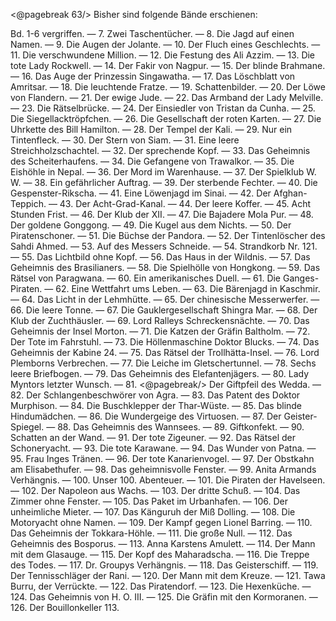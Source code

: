 <@pagebreak 63/>
Bisher sind folgende Bände erschienen:

Bd. 1-6 vergriffen. — 7. Zwei Taschentücher. — 8. Die
Jagd auf einen Namen. — 9. Die Augen der Jolante. — 10. Der
Fluch eines Geschlechts. — 11. Die verschwundene Million. —
12\. Die Festung des Ali Azzim. — 13. Die tote Lady Rockwell.
— 14. Der Fakir von Nagpur. — 15. Der blinde Brahmane. —
16\. Das Auge der Prinzessin Singawatha. — 17. Das Löschblatt
von Amritsar. — 18. Die leuchtende Fratze. — 19. Schattenbilder.
— 20. Der Löwe von Flandern. — 21. Der ewige Jude.
— 22. Das Armband der Lady Melville. — 23. Die Rätselbrücke.
— 24. Der Einsiedler von Tristan da Cunha. — 25. Die
Siegellacktröpfchen. — 26. Die Gesellschaft der roten Karten.
— 27. Die Uhrkette des Bill Hamilton. — 28. Der Tempel der
Kali. — 29. Nur ein Tintenfleck. — 30. Der Stern von Siam. —
31\. Eine leere Streichholzschachtel. — 32. Der sprechende
Kopf. — 33. Das Geheimnis des Scheiterhaufens. — 34. Die
Gefangene von Trawalkor. — 35. Die Eishöhle in Nepal. —
36\. Der Mord im Warenhause. — 37. Der Spielklub W. W. —
38\. Ein gefährlicher Auftrag. — 39. Der sterbende Fechter. —
40\. Die Gespenster-Rikscha. — 41. Eine Löwenjagd im Sinai.
— 42. Der Afghan-Teppich. — 43. Der Acht-Grad-Kanal. —
44\. Der leere Koffer. — 45. Acht Stunden Frist. — 46. Der
Klub der XII. — 47. Die Bajadere Mola Pur. — 48. Der goldene
Gonggong. — 49. Die Kugel aus dem Nichts. — 50. Der
Piratenschoner. — 51. Die Büchse der Pandora. — 52. Der
Tintenlöscher des Sahdi Ahmed. — 53. Auf des Messers
Schneide. — 54. Strandkorb Nr. 121. — 55. Das Lichtbild ohne
Kopf. — 56. Das Haus in der Wildnis. — 57. Das Geheimnis des
Brasilianers. — 58. Die Spielhölle von Hongkong. — 59. Das
Rätsel von Paragwana. — 60. Ein amerikanisches Duell. —
61\. Die Ganges-Piraten. — 62. Eine Wettfahrt ums Leben. —
63\. Die Bärenjagd in Kaschmir. — 64. Das Licht in der Lehmhütte.
— 65. Der chinesische Messerwerfer. — 66. Die leere
Tonne. — 67. Die Gauklergesellschaft Shingra Mar. — 68. Der
Klub der Zuchthäusler. — 69. Lord Ralleys Schreckensnächte.
— 70. Das Geheimnis der Insel Morton. — 71. Die Katzen der
Gräfin Baltholm. — 72. Der Tote im Fahrstuhl. — 73. Die
Höllenmaschine Doktor Blucks. — 74. Das Geheimnis der
Kabine 24. — 75. Das Rätsel der Trollhätta-Insel. — 76. Lord
Plemborns Verbrechen. — 77. Die Leiche im Gletschertunnel.
— 78. Sechs leere Briefbogen. — 79. Das Geheimnis des
Elefantenjägers. — 80. Lady Myntors letzter Wunsch. — 81.
<@pagebreak/>
Der Giftpfeil des Wedda. — 82. Der Schlangenbeschwörer von
Agra. — 83. Das Patent des Doktor Murphison. — 84. Die
Buschklepper der Thar-Wüste. — 85. Das blinde Hindumädchen.
— 86. Die Wundergeige des Virtuosen. — 87. Der Geister-Spiegel.
— 88. Das Geheimnis des Wannsees. — 89. Giftkonfekt.
— 90. Schatten an der Wand. — 91. Der tote Zigeuner. — 92.
Das Rätsel der Schoneryacht. — 93. Die tote Karawane. —
94\. Das Wunder von Patna. — 95. Frau Inges Tränen. — 96.
Der tote Kanarienvogel. — 97. Der Obstkahn am Elisabethufer.
— 98. Das geheimnisvolle Fenster. — 99. Anita Armands Verhängnis.
— 100. Unser 100. Abenteuer. — 101. Die Piraten der
Havelseen. — 102. Der Napoleon aus Wachs. — 103. Der dritte
Schuß. — 104. Das Zimmer ohne Fenster. — 105. Das Paket im
Urbanhafen. — 106. Der unheimliche Mieter. — 107. Das
Känguruh der Miß Dolling. — 108. Die Motoryacht ohne
Namen. — 109. Der Kampf gegen Lionel Barring. — 110. Das
Geheimnis der Tokkara-Höhle. — 111. Die große Null. — 112.
Das Geheimnis des Bosporus. — 113. Anna Karstens Amulett.
— 114. Der Mann mit dem Glasauge. — 115. Der Kopf des
Maharadscha. — 116. Die Treppe des Todes. — 117. Dr. Groupys
Verhängnis. — 118. Das Geisterschiff. — 119. Der Tennisschläger
der Rani. — 120. Der Mann mit dem Kreuze. — 121. Tawa
Burru, der Verrückte. — 122. Das Piratendorf. — 123. Die
Hexenküche. — 124. Das Geheimnis von H. O. III. — 125. Die
Gräfin mit den Kormoranen. — 126. Der Bouillonkeller 113.

